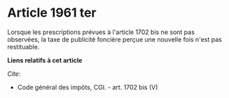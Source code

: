 # Article 1961 ter

Lorsque les prescriptions prévues à l'article 1702 bis ne sont pas observées, la taxe de publicité foncière perçue une
nouvelle fois n'est pas restituable.

**Liens relatifs à cet article**

_Cite_:

  - Code général des impôts, CGI. - art. 1702 bis (V)
